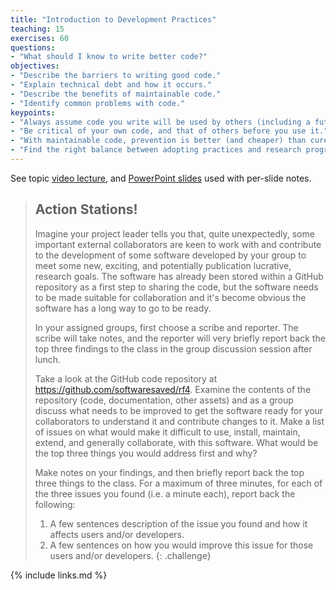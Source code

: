 ```yaml
---
title: "Introduction to Development Practices"
teaching: 15
exercises: 60
questions:
- "What should I know to write better code?"
objectives:
- "Describe the barriers to writing good code."
- "Explain technical debt and how it occurs."
- "Describe the benefits of maintainable code."
- "Identify common problems with code."
keypoints:
- "Always assume code you write will be used by others (including a future version of yourself)."
- "Be critical of your own code, and that of others before you use it."
- "With maintainable code, prevention is better (and cheaper) than cure."
- "Find the right balance between adopting practices and research progress."
---
```


See topic [video lecture](https://youtu.be/gF52o1EA25Q), and [PowerPoint slides](../slides/3.1-Development-Practices.pptx) used with per-slide notes.

> ## Action Stations!
>
> Imagine your project leader tells you that, quite unexpectedly, some important external collaborators are keen to work with and contribute to the development of some software developed by your group to meet some new, exciting, and potentially publication lucrative, research goals. The software has already been stored within a GitHub repository as a first step to sharing the code, but the software needs to be made suitable for collaboration and it's become obvious the software has a long way to go to be ready.
>
> In your assigned groups, first choose a scribe and reporter. The scribe will take notes, and the reporter will very briefly report back the top three findings to the class in the group discussion session after lunch.
>
> Take a look at the GitHub code repository at <https://github.com/softwaresaved/rf4>. Examine the contents of the repository (code, documentation, other assets) and as a group discuss what needs to be improved to get the software ready for your collaborators to understand it and contribute changes to it. Make a list of issues on what would make it difficult to use, install, maintain, extend, and generally collaborate, with this software. What would be the top three things you would address first and why?
>
> Make notes on your findings, and then briefly report back the top three things to the class. For a maximum of three minutes, for each of the three issues you found (i.e. a minute each), report back the following:
>
> 1. A few sentences description of the issue you found and how it affects users and/or developers.
> 2. A few sentences on how you would improve this issue for those users and/or developers.
{: .challenge}

{% include links.md %}


